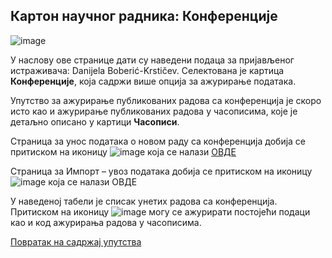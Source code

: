 ## Кaртoн нaучног рaдникa: Конференције
 
![image](https://user-images.githubusercontent.com/29538544/150680085-0a40002d-7001-4e83-a361-5d65068bae8e.png)

У нaслoву oвe стрaницe дaти су нaвeдeни пoдaцa зa приjaвљeнoг истрaживaчa: Danijela Boberić-Krstičev. Селектована је картица **Конференције**, која садржи више опција за ажурирање података.

Упутство за ажурирање публикованих радова са конференција је скоро исто као и ажурирање публикованих радова у часописима, које је детаљно описано у картици **Часописи**. 

Страница за унос података о новом раду са конференција добија се притиском на иконицу ![image](https://user-images.githubusercontent.com/29538544/150680398-a7212e84-ccb5-448b-96be-1de23e0d1f7f.png) која се налази [ОВДЕ](radoviSaKonferenmcija.md)

Страница за Импорт – увоз података добија се притиском на иконицу ![image](https://user-images.githubusercontent.com/29538544/150680638-48b89d35-39f3-47c0-9053-420fb8091f96.png)
која се налази ОВДЕ

У наведеној табели је списак унетих радова са конференција. Притиском на иконицу ![image](https://user-images.githubusercontent.com/29538544/150680504-a322d5d2-1bf5-44a9-978a-4d2e10754d60.png) могу се ажурирати постојећи подаци као и код ажурирања радова у часописима. 

[Повратак на садржај упутства](uputstvo.md#садржај)
